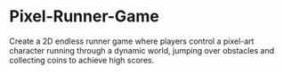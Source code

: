 # Pixel-Runner-Game
Create a 2D endless runner game where players control a pixel-art character running through a dynamic world, jumping over obstacles and collecting coins to achieve high scores.
